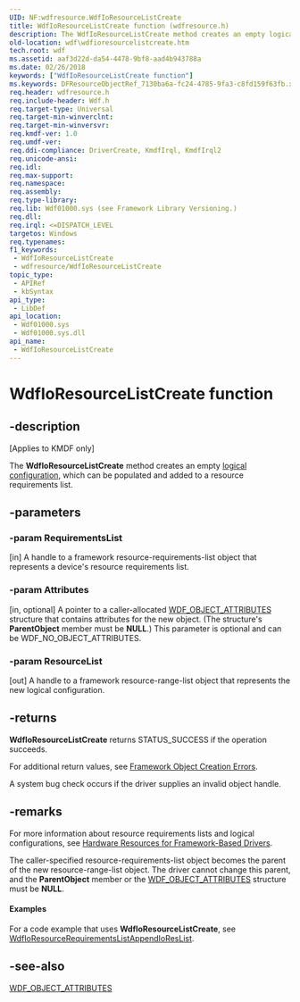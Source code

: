 ```yaml
---
UID: NF:wdfresource.WdfIoResourceListCreate
title: WdfIoResourceListCreate function (wdfresource.h)
description: The WdfIoResourceListCreate method creates an empty logical configuration, which can be populated and added to a resource requirements list.
old-location: wdf\wdfioresourcelistcreate.htm
tech.root: wdf
ms.assetid: aaf3d22d-da54-4478-9bf8-aad4b943788a
ms.date: 02/26/2018
keywords: ["WdfIoResourceListCreate function"]
ms.keywords: DFResourceObjectRef_7130ba6a-fc24-4785-9fa3-c8fd159f63fb.xml, WdfIoResourceListCreate, WdfIoResourceListCreate method, kmdf.wdfioresourcelistcreate, wdf.wdfioresourcelistcreate, wdfresource/WdfIoResourceListCreate
req.header: wdfresource.h
req.include-header: Wdf.h
req.target-type: Universal
req.target-min-winverclnt: 
req.target-min-winversvr: 
req.kmdf-ver: 1.0
req.umdf-ver: 
req.ddi-compliance: DriverCreate, KmdfIrql, KmdfIrql2
req.unicode-ansi: 
req.idl: 
req.max-support: 
req.namespace: 
req.assembly: 
req.type-library: 
req.lib: Wdf01000.sys (see Framework Library Versioning.)
req.dll: 
req.irql: <=DISPATCH_LEVEL
targetos: Windows
req.typenames: 
f1_keywords:
 - WdfIoResourceListCreate
 - wdfresource/WdfIoResourceListCreate
topic_type:
 - APIRef
 - kbSyntax
api_type:
 - LibDef
api_location:
 - Wdf01000.sys
 - Wdf01000.sys.dll
api_name:
 - WdfIoResourceListCreate
---
```


# WdfIoResourceListCreate function


## -description

<p class="CCE_Message">[Applies to KMDF only]</p>

The <b>WdfIoResourceListCreate</b> method creates an empty <a href="/windows-hardware/drivers/kernel/hardware-resources">logical configuration</a>, which can be populated and added to a resource requirements list.

## -parameters

### -param RequirementsList 

[in]
A handle to a framework resource-requirements-list object that represents a device's resource requirements list.

### -param Attributes 

[in, optional]
A pointer to a caller-allocated <a href="/windows-hardware/drivers/ddi/wdfobject/ns-wdfobject-_wdf_object_attributes">WDF_OBJECT_ATTRIBUTES</a> structure that contains attributes for the new object. (The structure's <b>ParentObject</b> member must be <b>NULL</b>.) This parameter is optional and can be WDF_NO_OBJECT_ATTRIBUTES.

### -param ResourceList 

[out]
A handle to a framework resource-range-list object that represents the new logical configuration.

## -returns

<b>WdfIoResourceListCreate</b> returns STATUS_SUCCESS if the operation succeeds.

 For additional return values, see <a href="/windows-hardware/drivers/wdf/framework-object-creation-errors">Framework Object Creation Errors</a>.



A system bug check occurs if the driver supplies an invalid object handle.

## -remarks

For more information about resource requirements lists and logical configurations, see <a href="/windows-hardware/drivers/wdf/hardware-resources-for-kmdf-drivers">Hardware Resources for Framework-Based Drivers</a>.

The caller-specified resource-requirements-list object becomes the parent of the new resource-range-list object. The driver cannot change this parent, and the <b>ParentObject</b> member or the <a href="/windows-hardware/drivers/ddi/wdfobject/ns-wdfobject-_wdf_object_attributes">WDF_OBJECT_ATTRIBUTES</a> structure must be <b>NULL</b>.


#### Examples

For a code example that uses <b>WdfIoResourceListCreate</b>, see <a href="/windows-hardware/drivers/ddi/wdfresource/nf-wdfresource-wdfioresourcerequirementslistappendioreslist">WdfIoResourceRequirementsListAppendIoResList</a>.

<div class="code"></div>

## -see-also

<a href="/windows-hardware/drivers/ddi/wdfobject/ns-wdfobject-_wdf_object_attributes">WDF_OBJECT_ATTRIBUTES</a>